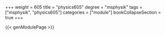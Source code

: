 +++
weight = 605
title = "physics605"
degree = "msphysik"
tags = ["msphysik", "physics605"]
categories = ["module"]
bookCollapseSection = true
+++

{{< genModulePage >}}
